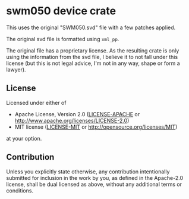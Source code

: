 # swm050 device crate

This uses the original "SWM050.svd" file with a few patches applied.

The original svd file is formatted using `xml_pp`.

The original file has a proprietary license. As the resulting crate is only
using the information from the svd file, I believe it to not fall under this
license (but this is not legal advice, I'm not in any way, shape or form a lawyer).


## License

Licensed under either of

- Apache License, Version 2.0 ([LICENSE-APACHE](LICENSE-APACHE) or http://www.apache.org/licenses/LICENSE-2.0)
- MIT license ([LICENSE-MIT](LICENSE-MIT) or http://opensource.org/licenses/MIT)

at your option.

## Contribution

Unless you explicitly state otherwise, any contribution intentionally submitted
for inclusion in the work by you, as defined in the Apache-2.0 license, shall be
dual licensed as above, without any additional terms or conditions.
